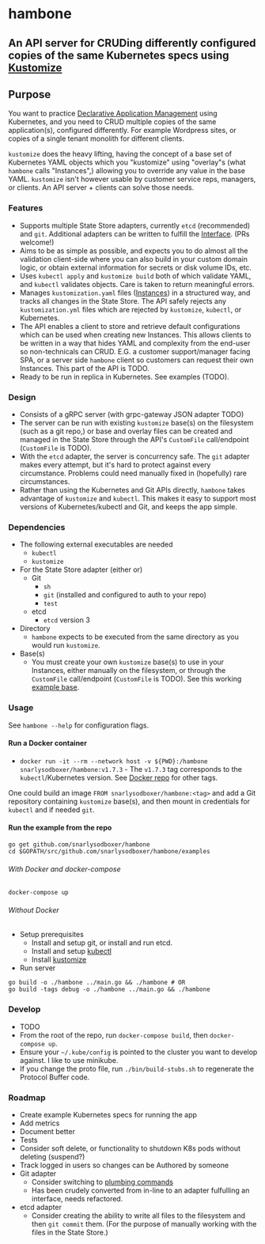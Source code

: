 # hambone

## An API server for CRUDing differently configured copies of the same Kubernetes specs using [Kustomize](https://github.com/kubernetes/kubectl/tree/58f555205b015986f2e487dc88a1481b6de3c5c4/cmd/kustomize)

## Purpose

You want to practice [Declarative Application Management](https://github.com/kubernetes/kubectl/blob/cc7be26dd0fe2c11b5ac43c4dc0771767e6264e5/cmd/kustomize/docs/glossary.md#declarative-application-management) using Kubernetes, and you need to CRUD multiple copies of the same application(s), configured differently. For example Wordpress sites, or copies of a single tenant monolith for different clients.

`kustomize` does the heavy lifting, having the concept of a base set of Kubernetes YAML objects which you "kustomize" using "overlay"s (what `hambone` calls "Instances",) allowing you to override any value in the base YAML. `kustomize` isn't however usable by customer service reps, managers, or clients. An API server + clients can solve those needs.

### Features

* Supports multiple State Store adapters, currently `etcd` (recommended) and `git`. Additional adapters can be written to fulfill the [Interface](https://github.com/snarlysodboxer/hambone/blob/master/pkg/state/state.go). (PRs welcome!)
* Aims to be as simple as possible, and expects you to do almost all the validation client-side where you can also build in your custom domain logic, or obtain external information for secrets or disk volume IDs, etc.
* Uses `kubectl apply` and `kustomize build` both of which validate YAML, and `kubectl` validates objects. Care is taken to return meaningful errors.
* Manages `kustomization.yaml` files ([Instances](docs/glossary.md#instance)) in a structured way, and tracks all changes in the State Store. The API safely rejects any `kustomization.yml` files which are rejected by `kustomize`, `kubectl`, or Kubernetes.
* The API enables a client to store and retrieve default configurations which can be used when creating new Instances. This allows clients to be written in a way that hides YAML and complexity from the end-user so non-technicals can CRUD.  E.G. a customer support/manager facing SPA, or a server side `hambone` client so customers can request their own Instances. This part of the API is TODO.
* Ready to be run in replica in Kubernetes. See examples (TODO).

### Design

* Consists of a gRPC server (with grpc-gateway JSON adapter TODO)
* The server can be run with existing `kustomize` base(s) on the filesystem (such as a git repo,) or base and overlay files can be created and managed in the State Store through the API's `CustomFile` call/endpoint (`CustomFile` is TODO).
* With the `etcd` adapter, the server is concurrency safe. The `git` adapter makes every attempt, but it's hard to protect against every circumstance. Problems could need manually fixed in (hopefully) rare circumstances.
* Rather than using the Kubernetes and Git APIs directly, `hambone` takes advantage of  `kustomize` and `kubectl`. This makes it easy to support most versions of Kubernetes/kubectl and Git, and keeps the app simple.

### Dependencies

* The following external executables are needed
    * `kubectl`
    * `kustomize`
* For the State Store adapter (either or)
	* Git
        * `sh`
	    * `git` (installed and configured to auth to your repo)
	    * `test`
	* etcd
	    * `etcd` version 3
* Directory
    * `hambone` expects to be executed from the same directory as you would run `kustomize`.
* Base(s)
    * You must create your own `kustomize` base(s) to use in your Instances, either manually on the filesystem, or through the `CustomFile` call/endpoint (`CustomFile` is TODO). See this working [example base](https://github.com/snarlysodboxer/hambone/tree/master/examples).

### Usage

See `hambone --help` for configuration flags.

#### Run a Docker container

* `docker run -it --rm --network host -v ${PWD}:/hambone snarlysodboxer/hambone:v1.7.3` - The `v1.7.3` tag corresponds to the `kubectl`/Kubernetes version. See [Docker repo](https://hub.docker.com/r/snarlysodboxer/hambone/) for other tags.

One could build an image `FROM snarlysodboxer/hambone:<tag>` and add a Git repository containing `kustomize` base(s), and then mount in credentials for `kubectl` and if needed `git`.

#### Run the example from the repo

    go get github.com/snarlysodboxer/hambone
    cd $GOPATH/src/github.com/snarlysodboxer/hambone/examples

###### With Docker and docker-compose

    docker-compose up

###### Without Docker
   * Setup prerequisites
        * Install and setup git, or install and run etcd.
        * Install and setup [kubectl](https://kubernetes.io/docs/tasks/tools/install-kubectl/)
        * Install [kustomize](https://github.com/kubernetes/kubectl/tree/cc7be26dd0fe2c11b5ac43c4dc0771767e6264e5/cmd/kustomize)
   * Run server

    go build -o ./hambone ../main.go && ./hambone # OR
    go build -tags debug -o ./hambone ../main.go && ./hambone

### Develop

* TODO
* From the root of the repo, run `docker-compose build`, then `docker-compose up`.
* Ensure your `~/.kube/config` is pointed to the cluster you want to develop against. I like to use minikube.
* If you change the proto file, run `./bin/build-stubs.sh` to regenerate the Protocol Buffer code.

### Roadmap

* Create example Kubernetes specs for running the app
* Add metrics
* Document better
* Tests
* Consider soft delete, or functionality to shutdown K8s pods without deleting (suspend?)
* Track logged in users so changes can be Authored by someone
* Git adapter
    * Consider switching to [plumbing commands](http://schacon.github.io/git/git.html#_low_level_commands_plumbing)
    * Has been crudely converted from in-line to an adapter fulfulling an interface, needs refactored.
* etcd adapter
    * Consider creating the ability to write all files to the filesystem and then `git commit` them. (For the purpose of manually working with the files in the State Store.)

